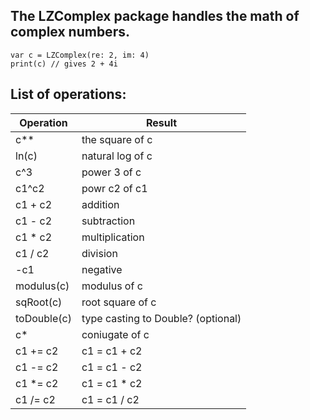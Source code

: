 ## The LZComplex package handles the math of complex numbers.

```
var c = LZComplex(re: 2, im: 4)
print(c) // gives 2 + 4i
```

## List of operations:

| Operation | Result |
| ------ | ------ |
| c** | the square of c |
| ln(c) | natural log of c |
| c^3 | power 3 of c |
| c1^c2 | powr c2 of c1 |
| c1 + c2 | addition |
| c1 - c2 | subtraction |
| c1 * c2 | multiplication |
| c1 / c2 | division |
| -c1 | negative |
| modulus(c) | modulus of c |
| sqRoot(c) | root square of c |
| toDouble(c) | type casting to Double? (optional) |
| c* | coniugate of c |
| c1 += c2 | c1 = c1 + c2 |
| c1 -= c2 | c1 = c1 - c2 |
| c1 *= c2 | c1 = c1 * c2 |
| c1 /= c2 | c1 = c1 / c2 |

